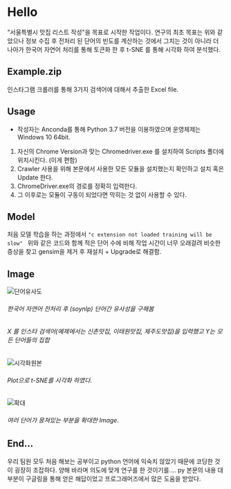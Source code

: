 Hello
==

"서울특별시 맛집 리스트 작성"을 목표로 시작한 작업이다.
연구의 최초 목표는 위와 같았으나 정보 수집 후 전처리 된 단어의 
빈도를 계산하는 것에서 그치는 것이 아니라 더 나아가 한국어 자연어 처리를 통해 
토큰화 한 후 t-SNE 를 통해 시각화 하여 분석했다. 

Example.zip
-----------

인스타그램 크롤러를 통해 3가지 검색어에 대해서 추출한 Excel file.

Usage
-----

* 작성자는 Anconda를 통해 Python 3.7 버전을 이용하였으며 운영체제는 Windows 10 64bit.
1. 자신의 Chrome Version과 맞는 Chromedriver.exe 를 설치하여 Scripts 폴더에 위치시킨다. (이게 편함)
2. Crawler 사용을 위해 본문에서 사용한 모든 모듈을 설치했는지 확인하고 설치 혹은 Update 한다.
3. ChromeDriver.exe의 경로를 정확히 입력한다.
4. 그 이후로는 모듈이 구동이 되었다면 막히는 것 없이 사용할 수 있다.


Model
-----
처음 모델 학습을 하는 과정에서 
```"c extension not loaded training will be slow" ```
위와 같은 코드와 함께 적은 단어 수에 비해 작업 시간이 너무 오래걸려 비슷한 증상을 찾고
gensim을 제거 후 재설치 + Upgrade로 해결함.


Image
-----
![단어유사도](https://user-images.githubusercontent.com/49060963/58534439-4d5fc180-8226-11e9-9400-429eb7b6486b.JPG)
###### 한국어 자연어 전처리 후 (soynlp) 단어간 유사성을 구해봄
###### X 를 인스타 검색어(예제에서는 신촌맛집, 이태원맛집, 제주도맛집)을 입력했고 Y는 모든 단어들의 집합

![시각화원본](https://user-images.githubusercontent.com/49060963/58534480-65374580-8226-11e9-93c1-a2bcbd4f0ae3.JPG)
###### Plot으로 t-SNE를 시각화 하였다.

![확대](https://user-images.githubusercontent.com/49060963/58534488-69fbf980-8226-11e9-8c59-b7b92cc683c4.JPG)
###### 여러 단어가 뭉쳐있는 부분을 확대한 Image.




End...
------
우리 팀원 모두 처음 해보는 공부이고 python 언어에 익숙치 않았기 때문에 코딩한 것이 굉장히 조잡하다.
양해 바라며 의도에 맞게 연구를 한 것이기를.... py 본문의 내용 대부분이 구글링을 통해 얻은 해답이었고 프로그래머즈에서 많은 도움을 받았다.
